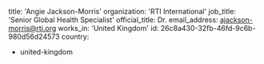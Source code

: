 title: 'Angie Jackson-Morris'
organization: 'RTI International'
job_title: 'Senior Global Health Specialist'
official_title: Dr.
email_address: ajackson-morris@rti.org
works_in: 'United Kingdom'
id: 26c8a430-32fb-46fd-9c6b-980d56d24573
country:
  - united-kingdom
